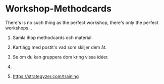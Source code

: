 # Workshop-Methodcards
There's is no such thing as the perfect workshop, there's only the perfect workshops...


1. Samla ihop methodcards och material.
2. Kartlägg med postit's vad som skiljer dem åt. 
3. Se om du kan gruppera dom kring vissa idéer. 
4. 

1. https://strategyzer.com/training
